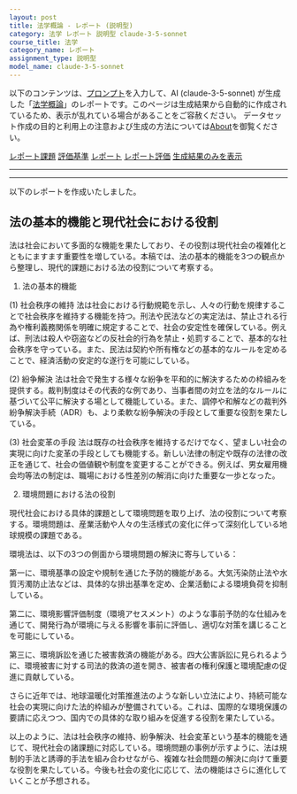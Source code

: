 ```yaml
---
layout: post
title: 法学概論 - レポート (説明型)
category: 法学 レポート 説明型 claude-3-5-sonnet
course_title: 法学
category_name: レポート
assignment_type: 説明型
model_name: claude-3-5-sonnet
---
```


以下のコンテンツは、[プロンプト](https://github.com/takedatoshiyuki/synthetic_assignments/tree/main/generated/法学/claude-3-5-sonnet/prompt_レポート-説明型.md)を入力して、AI (claude-3-5-sonnet) が生成した「[法学概論](/contents/法学/)」のレポートです。このページは生成結果から自動的に作成されているため、表示が乱れている場合があることをご容赦ください。
データセット作成の目的と利用上の注意および生成の方法については[About](/About)を御覧ください。

[レポート課題](../レポート課題-説明型)
[評価基準](../評価基準-説明型)
[レポート](../レポート-説明型)
[レポート評価](../レポート評価-説明型)
[生成結果のみを表示](https://github.com/takedatoshiyuki/synthetic_assignments/tree/main/generated/法学/claude-3-5-sonnet/レポート-説明型.md)
  

***
***
  
以下のレポートを作成いたしました。

法の基本的機能と現代社会における役割
----------------------------------------

法は社会において多面的な機能を果たしており、その役割は現代社会の複雑化とともにますます重要性を増している。本稿では、法の基本的機能を3つの観点から整理し、現代的課題における法の役割について考察する。

1. 法の基本的機能

(1) 社会秩序の維持
法は社会における行動規範を示し、人々の行動を規律することで社会秩序を維持する機能を持つ。刑法や民法などの実定法は、禁止される行為や権利義務関係を明確に規定することで、社会の安定性を確保している。例えば、刑法は殺人や窃盗などの反社会的行為を禁止・処罰することで、基本的な社会秩序を守っている。また、民法は契約や所有権などの基本的なルールを定めることで、経済活動の安定的な遂行を可能にしている。

(2) 紛争解決
法は社会で発生する様々な紛争を平和的に解決するための枠組みを提供する。裁判制度はその代表的な例であり、当事者間の対立を法的なルールに基づいて公平に解決する場として機能している。また、調停や和解などの裁判外紛争解決手続（ADR）も、より柔軟な紛争解決の手段として重要な役割を果たしている。

(3) 社会変革の手段
法は既存の社会秩序を維持するだけでなく、望ましい社会の実現に向けた変革の手段としても機能する。新しい法律の制定や既存の法律の改正を通じて、社会の価値観や制度を変更することができる。例えば、男女雇用機会均等法の制定は、職場における性差別の解消に向けた重要な一歩となった。

2. 環境問題における法の役割

現代社会における具体的課題として環境問題を取り上げ、法の役割について考察する。環境問題は、産業活動や人々の生活様式の変化に伴って深刻化している地球規模の課題である。

環境法は、以下の3つの側面から環境問題の解決に寄与している：

第一に、環境基準の設定や規制を通じた予防的機能がある。大気汚染防止法や水質汚濁防止法などは、具体的な排出基準を定め、企業活動による環境負荷を抑制している。

第二に、環境影響評価制度（環境アセスメント）のような事前予防的な仕組みを通じて、開発行為が環境に与える影響を事前に評価し、適切な対策を講じることを可能にしている。

第三に、環境訴訟を通じた被害救済の機能がある。四大公害訴訟に見られるように、環境被害に対する司法的救済の道を開き、被害者の権利保護と環境配慮の促進に貢献している。

さらに近年では、地球温暖化対策推進法のような新しい立法により、持続可能な社会の実現に向けた法的枠組みが整備されている。これは、国際的な環境保護の要請に応えつつ、国内での具体的な取り組みを促進する役割を果たしている。

以上のように、法は社会秩序の維持、紛争解決、社会変革という基本的機能を通じて、現代社会の諸課題に対応している。環境問題の事例が示すように、法は規制的手法と誘導的手法を組み合わせながら、複雑な社会問題の解決に向けて重要な役割を果たしている。今後も社会の変化に応じて、法の機能はさらに進化していくことが予想される。
